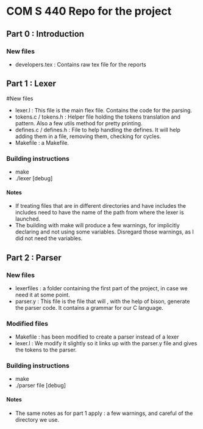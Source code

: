# COM S 440 Repo for the project
## Part 0 : Introduction
### New files 
- developers.tex : Contains raw tex file for the reports

## Part 1 : Lexer 
#New files 
- lexer.l : This file is the main flex file. Contains the code for the parsing. 
- tokens.c / tokens.h : Helper file holding the tokens translation and pattern. Also a few utils method for pretty printing. 
- defines.c / defines.h : File to help handling the defines. It will help adding them in a file, removing them, checking for cycles. 
- Makefile : a Makefile. 

### Building instructions  
- make
- ./lexer <file> [debug]  

#### Notes 
- If treating files that are in different directories and have includes the includes need to have the name of the path from where the lexer is launched. 
- The building with make will produce a few warnings, for implicitly declaring and not using some variables. Disregard those warnings, as I did not need the variables. 

## Part 2 : Parser
### New files 
- lexerfiles : a folder containing the first part of the project, in case we need it at some point. 
- parser.y : This file is the file that will , with the help of bison, generate the parser code. It contains a grammar for our C language.
### Modified files 
- Makefile : has been modified to create a parser instead of a lexer 
- lexer.l : We modify it slightly so it links up with the parser.y file and gives the tokens to the parser. 
### Building instructions  
- make 
- ./parser file [debug]
#### Notes  
- The same notes as for part 1 apply : a few warnings, and careful of the directory we use. 


